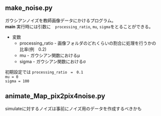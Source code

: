## make_noise.py
ガウシアンノイズを教師画像データにかけるプログラム。  
__main__ 実行時には引数に　`processing_ratio`, `mu`, `sigma`をとることができる。

* 変数
  * processing_ratio - 画像フォルダのどれくらいの割合に処理を行うかの比率(例　0.2)
  * mu - ガウシアン関数におけるμ
  * sigma - ガウシアン関数におけるσ

初期設定では
`processing_ratio　=　0.1`  
`mu = 0`  
`sigma = 100`  

## animate_Map_pix2pix4noise.py
simulateに対するノイズは事前にノイズ用のデータを作成するべきかも
